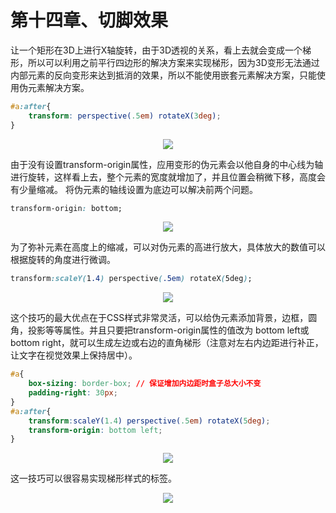 # 第十四章、切脚效果
让一个矩形在3D上进行X轴旋转，由于3D透视的关系，看上去就会变成一个梯形，所以可以利用之前平行四边形的解决方案来实现梯形，因为3D变形无法通过内部元素的反向变形来达到抵消的效果，所以不能使用嵌套元素解决方案，只能使用伪元素解决方案。
```css
#a:after{
    transform: perspective(.5em) rotateX(3deg);
}
```
<div align=center><img src="/note/images/css-secret/14/1.png"></div>  

由于没有设置transform-origin属性，应用变形的伪元素会以他自身的中心线为轴进行旋转，这样看上去，整个元素的宽度就增加了，并且位置会稍微下移，高度会有少量缩减。
将伪元素的轴线设置为底边可以解决前两个问题。
```css
transform-origin: bottom;
```
<div align=center><img src="/note/images/css-secret/14/2.png"></div>  

为了弥补元素在高度上的缩减，可以对伪元素的高进行放大，具体放大的数值可以根据旋转的角度进行微调。
```css
transform:scaleY(1.4) perspective(.5em) rotateX(5deg);
```
<div align=center><img src="/note/images/css-secret/14/3.png"></div>  

这个技巧的最大优点在于CSS样式非常灵活，可以给伪元素添加背景，边框，圆角，投影等等属性。并且只要把transform-origin属性的值改为 bottom left或bottom right，就可以生成左边或右边的直角梯形（注意对左右内边距进行补正，让文字在视觉效果上保持居中）。
```css
#a{
    box-sizing: border-box; // 保证增加内边距时盒子总大小不变
    padding-right: 30px;
}
#a:after{
    transform:scaleY(1.4) perspective(.5em) rotateX(5deg);
    transform-origin: bottom left;
}
```
<div align=center><img src="/note/images/css-secret/14/4.png"></div>  

这一技巧可以很容易实现梯形样式的标签。
<div align=center><img src="/note/images/css-secret/14/5.png"></div>  


